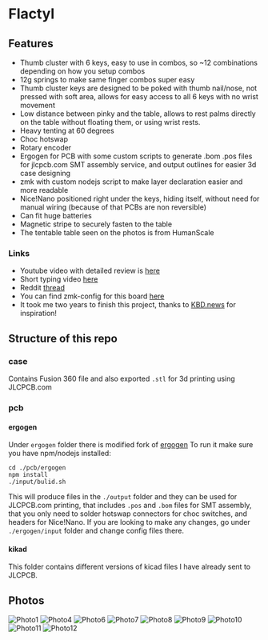 # Flactyl
## Features

- Thumb cluster with 6 keys, easy to use in combos, so ~12 combinations depending on how you setup combos
- 12g springs to make same finger combos super easy
- Thumb cluster keys are designed to be poked with thumb nail/nose, not pressed with soft area, allows for easy access to all 6 keys with no wrist movement
- Low distance between pinky and the table, allows to rest palms directly on the table without floating them, or using wrist rests.
- Heavy tenting at 60 degrees
- Choc hotswap
- Rotary encoder
- Ergogen for PCB with some custom scripts to generate .bom .pos files for jlcpcb.com SMT assembly service, and output outlines for easier 3d case designing
- zmk with custom nodejs script to make layer declaration easier and more readable
- Nice!Nano positioned right under the keys, hiding itself, without need for manual wiring (because of that PCBs are non reversible)
- Can fit huge batteries
- Magnetic stripe to securely fasten to the table
- The tentable table seen on the photos is from HumanScale

### Links

- Youtube video with detailed review is [here](https://www.youtube.com/watch?v=Pdhb9uNnzU0)
- Short typing video [here](https://www.youtube.com/watch?v=eU5eg4PKMlQ)
- Reddit [thread](https://www.reddit.com/r/ErgoMechKeyboards/comments/13qep4y/after_4_year_lurking_and_2_years_building_my_own/)
- You can find zmk-config for this board [here](https://github.com/yangit/zmk-config/)
- It took me two years to finish this project, thanks to [KBD.news](https://kbd.news/) for inspiration!

## Structure of this repo

### case
Contains Fusion 360 file and also exported `.stl` for 3d printing using JLCPCB.com

### pcb

#### ergogen
Under `ergogen` folder there is modified fork of [ergogen](https://github.com/ergogen/ergogen)
To run it make sure you have npm/nodejs installed:
```
cd ./pcb/ergogen
npm install
./input/bulid.sh
```

This will produce files in the `./output` folder and they can be used for JLCPCB.com printing, that includes `.pos` and `.bom` files for SMT assembly, that you only need to solder hotswap connectors for choc switches, and headers for Nice!Nano.
If you are looking to make any changes, go under `./ergogen/input` folder and change config files there.

#### kikad
This folder contains different versions of kicad files I have already sent to JLCPCB.

## Photos

![Photo1](./photos/1.jpeg)
![Photo4](./photos/4.jpeg)
![Photo6](./photos/6.jpeg)
![Photo7](./photos/7.jpeg)
![Photo8](./photos/8.jpeg)
![Photo9](./photos/9.jpeg)
![Photo10](./photos/10.jpeg)
![Photo11](./photos/11.jpeg)
![Photo12](./photos/12.jpeg)
